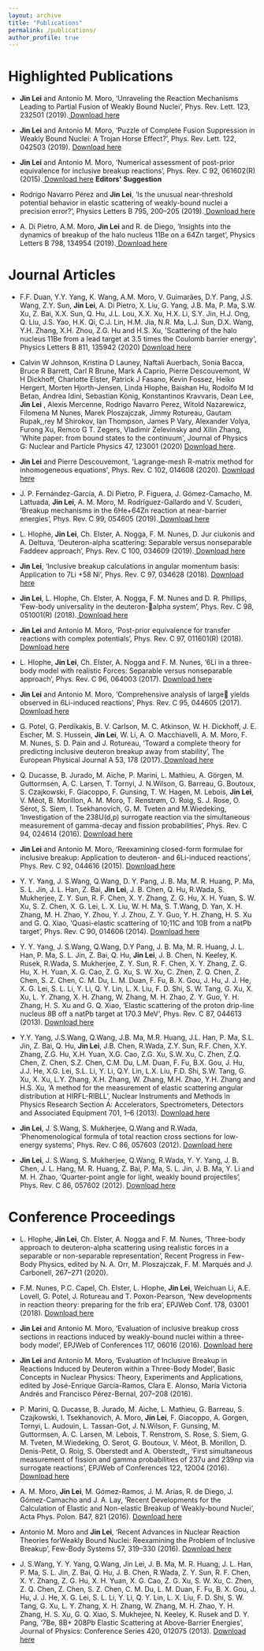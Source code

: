 ```yaml
---
layout: archive
title: "Publications"
permalink: /publications/
author_profile: true
---
```


Highlighted Publications
======
* **Jin Lei** and Antonio M. Moro, ‘Unraveling the Reaction Mechanisms Leading to Partial Fusion of Weakly Bound Nuclei’, Phys. Rev. Lett. 123, 232501 (2019).<a href="/publications/PhysRevLett.123.232501.pdf"> Download here</a>

* **Jin Lei** and Antonio M. Moro, ‘Puzzle of Complete Fusion Suppression in Weakly Bound Nuclei: A Trojan Horse Effect?’, Phys. Rev. Lett. 122, 042503 (2019). <a href="/publications/PhysRevLett.122.042503.pdf"> Download here</a>

* **Jin Lei** and Antonio M. Moro, ‘Numerical assessment of post-prior equivalence for inclusive breakup reactions’, Phys. Rev. C 92, 061602(R) (2015).<a href="/publications/PhysRevC.92.061602.pdf"> Download here</a> **Editors' Suggestion**

* Rodrigo Navarro Pérez and **Jin Lei**, ‘Is the unusual near-threshold potential behavior in elastic scattering of weakly-bound nuclei a precision error?’, Physics Letters B 795, 200–205 (2019).<a href="/publications/j.physletb.2019.06.005.pdf"> Download here</a>

* A. Di Pietro, A.M. Moro, **Jin Lei** and R. de Diego, ‘Insights into the dynamics of breakup of the halo nucleus 11Be on a 64Zn target’, Physics Letters B 798, 134954 (2019).<a href="/publications/j.physletb.2019.134954.pdf"> Download here</a>

Journal Articles
======
* F.F. Duan, Y.Y. Yang, K. Wang, A.M. Moro, V. Guimarães, D.Y. Pang, J.S. Wang, Z.Y. Sun, **Jin Lei**, A. Di Pietro, X. Liu, G. Yang, J.B. Ma, P. Ma, S.W. Xu, Z. Bai, X.X. Sun, Q. Hu, J.L. Lou, X.X. Xu, H.X. Li, S.Y. Jin, H.J. Ong, Q. Liu, J.S. Yao, H.K. Qi, C.J. Lin, H.M. Jia, N.R. Ma, L.J. Sun, D.X. Wang, Y.H. Zhang, X.H. Zhou, Z.G. Hu and H.S. Xu, 'Scattering of the halo nucleus 11Be from a lead target at 3.5 times the Coulomb barrier energy', Physics Letters B 811, 135942 (2020) <a href="/publications/PhysLettb.811.135942.pdf"> Download here</a>

* Calvin W Johnson, Kristina D Launey, Naftali Auerbach, Sonia Bacca, Bruce R Barrett, Carl R Brune, Mark A Caprio, Pierre Descouvemont, W H Dickhoff, Charlotte Elster, Patrick J Fasano, Kevin Fossez, Heiko Hergert, Morten Hjorth-Jensen, Linda Hlophe, Baishan Hu, Rodolfo M Id Betan, Andrea Idini, Sebastian König, Konstantinos Kravvaris, Dean Lee, **Jin Lei** , Alexis Mercenne, Rodrigo Navarro Perez, Witold Nazarewicz, Filomena M Nunes, Marek Ploszajczak, Jimmy Rotureau, Gautam Rupak,,rey M Shirokov, Ian Thompson, James P Vary, Alexander Volya, Furong Xu, Remco G T. Zegers, Vladimir Zelevinsky and Xilin Zhang, 'White paper: from bound states to the continuum', Journal of Physics G: Nuclear and Particle Physics 47, 123001 (2020) <a href="/publications/J._Phys._G_47_123001.pdf"> Download here</a>.

* **Jin Lei** and Pierre Descouvemont, 'Lagrange-mesh R-matrix method for inhomogeneous equations', Phys. Rev. C 102, 014608 (2020).  <a href="/publications/PhysRevC.102.014608.pdf"> Download here</a>

* J. P. Fernández-García, A. Di Pietro, P. Figuera, J. Gómez-Camacho, M. Lattuada, **Jin Lei**, A. M. Moro, M. Rodríguez-Gallardo and V. Scuderi, ‘Breakup mechanisms in the 6He+64Zn reaction at near-barrier energies’, Phys. Rev. C 99, 054605 (2019).<a href="/publications/PhysRevC.99.054605.pdf"> Download here</a>

* L. Hlophe, **Jin Lei**, Ch. Elster, A. Nogga, F. M. Nunes, D. Jur ciukonis and A. Deltuva, ‘Deuteron-alpha scattering: Separable versus nonseparable Faddeev approach’, Phys. Rev. C 100,
034609 (2019).<a href="/publications/PhysRevC.100.034609.pdf"> Download here</a>

* **Jin Lei**, ‘Inclusive breakup calculations in angular momentum basis: Application to 7Li +58 Ni’, Phys. Rev. C 97, 034628 (2018). <a href="/publications/PhysRevC.97.034628.pdf"> Download here</a>

* **Jin Lei**, L. Hlophe, Ch. Elster, A. Nogga, F. M. Nunes and D. R. Phillips, ‘Few-body universality in the deuteron-alpha system’, Phys. Rev. C 98, 051001(R) (2018).<a href="/publications/PhysRevC.98.051001.pdf"> Download here</a>

* **Jin Lei** and Antonio M. Moro, ‘Post-prior equivalence for transfer reactions with complex potentials’, Phys. Rev. C 97, 011601(R) (2018). <a href="/publications/PhysRevC.97.011601.pdf"> Download here</a>

* L. Hlophe, **Jin Lei**, Ch. Elster, A. Nogga and F. M. Nunes, ‘6Li in a three-body model with realistic Forces: Separable versus nonseparable approach’, Phys. Rev. C 96, 064003 (2017). <a href="/publications/PhysRevC.96.064003.pdf"> Download here</a>

* **Jin Lei** and Antonio M. Moro, ‘Comprehensive analysis of large yields observed in 6Li-induced reactions’, Phys. Rev. C 95, 044605 (2017). <a href="/publications/PhysRevC.95.044605.pdf"> Download here</a>

* G. Potel, G. Perdikakis, B. V. Carlson, M. C. Atkinson, W. H. Dickhoff, J. E. Escher, M. S. Hussein, **Jin Lei**, W. Li, A. O. Macchiavelli, A. M. Moro, F. M. Nunes, S. D. Pain and J. Rotureau, ‘Toward a complete theory for predicting inclusive deuteron breakup away from stability’, The European Physical Journal A 53, 178 (2017).<a href="/publications/epja2017-12371-9.pdf"> Download here</a>

* Q. Ducasse, B. Jurado, M. Aïche, P. Marini, L. Mathieu, A. Görgen, M. Guttormsen, A. C. Larsen, T. Tornyi, J. N.Wilson, G. Barreau, G. Boutoux, S. Czajkowski, F. Giacoppo, F. Gunsing, T. W. Hagen, M. Lebois, **Jin Lei**, V. Méot, B. Morillon, A. M. Moro, T. Renstrøm, O. Roig, S. J. Rose, O. Sérot, S. Siem, I. Tsekhanovich, G. M. Tveten and M.Wiedeking, ‘Investigation of the 238U(d,p) surrogate reaction via the simultaneous measurement of gamma-decay and fission probabilities’, Phys. Rev. C 94, 024614 (2016). <a href="/publications/PhysRevC.94.024614.pdf"> Download here</a>

* **Jin Lei** and Antonio M. Moro, ‘Reexamining closed-form formulae for inclusive breakup: Application to deuteron- and 6Li-induced reactions’, Phys. Rev. C 92, 044616 (2015). <a href="/publications/PhysRevC.92.044616.pdf"> Download here</a>

* Y. Y. Yang, J. S.Wang, Q.Wang, D. Y. Pang, J. B. Ma, M. R. Huang, P. Ma, S. L. Jin, J. L. Han, Z. Bai, **Jin Lei**, J. B. Chen, Q. Hu, R.Wada, S. Mukherjee, Z. Y. Sun, R. F. Chen, X. Y. Zhang, Z. G. Hu, X. H. Yuan, S. W. Xu, S. Z. Chen, X. G. Lei, L. X. Liu, W. H. Ma, S. T.Wang, D. Yan, X. H. Zhang, M. H. Zhao, Y. Zhou, Y. J. Zhou, Z. Y. Guo, Y. H. Zhang, H. S. Xu and G. Q. Xiao, ‘Quasi-elastic scattering of 10;11C and 10B from a natPb target’, Phys. Rev. C 90, 014606 (2014). <a href="/publications/PhysRevC.90.014606.pdf"> Download here</a>

* Y. Y. Yang, J. S.Wang, Q.Wang, D.Y Pang, J. B. Ma, M. R. Huang, J. L. Han, P. Ma, S. L. Jin, Z. Bai, Q. Hu, **Jin Lei**, J. B. Chen, N. Keeley, K. Rusek, R.Wada, S. Mukherjee, Z. Y. Sun, R. F. Chen, X. Y. Zhang, Z. G. Hu, X. H. Yuan, X. G. Cao, Z. G. Xu, S. W. Xu, C. Zhen, Z. Q. Chen, Z. Chen, S. Z. Chen, C. M. Du, L. M. Duan, F. Fu, B. X. Gou, J. Hu, J. J. He, X. G. Lei, S. L. Li, Y. Li, Q. Y. Lin, L. X. Liu, F. D. Shi, S. W. Tang, G. Xu, X. Xu, L. Y. Zhang, X. H. Zhang, W. Zhang, M. H. Zhao, Z. Y. Guo, Y. H. Zhang, H. S. Xu and G. Q. Xiao, ‘Elastic scattering of the proton drip-line nucleus 8B off a natPb target at 170.3 MeV’, Phys. Rev. C 87, 044613 (2013). <a href="/publications/PhysRevC.87.044613.pdf"> Download here</a>

* Y.Y. Yang, J.S.Wang, Q.Wang, J.B. Ma, M.R. Huang, J.L. Han, P. Ma, S.L. Jin, Z. Bai, Q. Hu, **Jin Lei**, J.B. Chen, R.Wada, Z.Y. Sun, R.F. Chen, X.Y. Zhang, Z.G. Hu, X.H. Yuan, X.G. Cao, Z.G. Xu, S.W. Xu, C. Zhen, Z.Q. Chen, Z. Chen, S.Z. Chen, C.M. Du, L.M. Duan, F. Fu, B.X. Gou, J. Hu, J.J. He, X.G. Lei, S.L. Li, Y. Li, Q.Y. Lin, L.X. Liu, F.D. Shi, S.W. Tang, G. Xu, X. Xu, L.Y. Zhang, X.H. Zhang, W. Zhang, M.H. Zhao, Y.H. Zhang and H.S. Xu, ‘A method for the measurement of elastic scattering angular distribution at HIRFL-RIBLL’, Nuclear Instruments and Methods in Physics Research Section A: Accelerators, Spectrometers, Detectors and Associated Equipment 701, 1–6 (2013). <a href="/publications/j.nima.2012.10.pdf"> Download here</a>

* **Jin Lei**, J. S.Wang, S. Mukherjee, Q.Wang and R.Wada, ‘Phenomenological formula of total reaction cross sections for low-energy systems’, Phys. Rev. C 86, 057603 (2012). <a href="/publications/PhysRevC.86.057603.pdf"> Download here</a>

* **Jin Lei**, J. S.Wang, S. Mukherjee, Q.Wang, R.Wada, Y. Y. Yang, J. B. Chen, J. L. Hang, M. R. Huang, Z. Bai, P. Ma, S. L. Jin, J. B. Ma, Y. Li and M. H. Zhao, ‘Quarter-point angle for light, weakly bound projectiles’, Phys. Rev. C 86, 057602 (2012). <a href="/publications/PhysRevC.86.057602.pdf"> Download here</a>

Conference Proceedings
======
* L. Hlophe, **Jin Lei**, Ch. Elster, A. Nogga and F. M. Nunes, ‘Three-body approach to deuteron-alpha scattering using realistic forces in a separable or non-separable representation’, Recent Progress in Few-Body Physics, edited by N. A. Orr, M. Ploszajczak, F. M. Marqués and J. Carbonell, 267–271 (2020).

* F.M. Nunes, P.C. Capel, Ch. Elster, L. Hlophe, **Jin Lei**, Weichuan Li, A.E. Lovell, G. Potel, J. Rotureau and T. Poxon-Pearson, ‘New developments in reaction theory: preparing for the frib era’, EPJWeb Conf. 178, 03001 (2018). <a href="/publications/201817803001.pdf"> Download here</a>

* **Jin Lei** and Antonio M. Moro, ‘Evaluation of inclusive breakup cross sections in reactions induced by weakly-bound nuclei within a three-body model’, EPJWeb of Conferences 117, 06016 (2016). <a href="/publications/201611706016.pdf"> Download here</a>

* **Jin Lei** and Antonio M. Moro, ‘Evaluation of Inclusive Breakup in Reactions Induced by Deuteron within a Three-Body Model’, Basic Concepts in Nuclear Physics: Theory, Experiments and Applications, edited by José-Enrique García-Ramos, Clara E. Alonso, María Victoria Andrés and Francisco Pérez-Bernal, 207–208 (2016).

* P. Marini, Q. Ducasse, B. Jurado, M. Aiche, L. Mathieu, G. Barreau, S. Czajkowski, I. Tsekhanovich, A. Moro, **Jin Lei**, F. Giacoppo, A. Gorgen, Tornyi, L. Audouin, L. Tassan-Got, J. N.Wilson, F. Gunsing, M. Guttormsen, A. C. Larsen, M. Lebois, T. Renstrom, S. Rose, S. Siem, G. M. Tveten, M.Wiedeking, O. Serot, G. Boutoux, V. Méot, B. Morillon, D. Denis-Petit, O. Roig, S. Oberstedt and A. Oberstedt,, ‘First simultaneous measurement of fission and gamma probabilities of 237u and 239np via surrogate reactions’, EPJWeb of Conferences 122, 12004 (2016). <a href="/publications/201612212004.pdf"> Download here</a>

* A. M. Moro, **Jin Lei**, M. Gómez-Ramos, J. M. Arias, R. de Diego, J. Gómez-Camacho and J. A. Lay, ‘Recent Developments for the Calculation of Elastic and Non-elastic Breakup of Weakly-bound Nuclei’, Acta Phys. Polon. B47, 821 (2016). <a href="/publications/v47p0821.pdf"> Download here</a>

* Antonio M. Moro and **Jin Lei**, ‘Recent Advances in Nuclear Reaction Theories forWeakly Bound Nuclei: Reexamining the Problem of Inclusive Breakup’, Few-Body Systems 57, 319–330 (2016). <a href="/publications/s00601-016-1085-1.pdf"> Download here</a>

* J. S.Wang, Y. Y. Yang, Q.Wang, Jin Lei, J. B. Ma, M. R. Huang, J. L. Han, P. Ma, S. L. Jin, Z. Bai, Q. Hu, J. B. Chen, R.Wada, Z. Y. Sun, R. F. Chen, X. Y. Zhang, Z. G. Hu, X. H. Yuan, X. G. Cao, Z. G. Xu, S. W. Xu, C. Zhen, Z. Q. Chen, Z. Chen, S. Z. Chen, C. M. Du, L. M. Duan, F. Fu, B. X. Gou, J. Hu, J. J. He, X. G. Lei, S. L. Li, Y. Li, Q. Y. Lin, L. X. Liu, F. D. Shi, S. W. Tang, G. Xu, L. Y. Zhang, X. H. Zhang, W. Zhang, M. H. Zhao, Y. H. Zhang, H. S. Xu, G. Q. Xiao, S. Mukhejee, N. Keeley, K. Rusek and D. Y. Pang, ‘7Be, 8B+ 208Pb Elastic Scattering at Above-Barrier Energies’, Journal of Physics: Conference Series 420, 012075 (2013). <a href="/publications/012075.pdf"> Download here</a>

